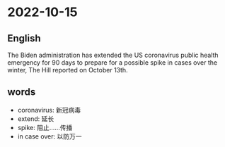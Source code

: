# 2022-10-15

## English
The Biden administration has extended
the US coronavirus public health
emergency for 90 days to prepare for a 
possible spike in cases over the winter,
The Hill reported on October 13th.

## words
* coronavirus: 新冠病毒
* extend: 延长
* spike: 阻止……传播
* in case over: 以防万一
